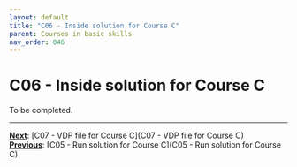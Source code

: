 ```yaml
---
layout: default
title: "C06 - Inside solution for Course C"
parent: Courses in basic skills
nav_order: 046
---
```


# C06 - Inside solution for Course C

To be completed.  




---
**<u>Next</u>**: [C07 - VDP file for Course C](C07 - VDP file for Course C)   
**<u>Previous</u>**: [C05 - Run solution for Course C](C05 - Run solution for Course C)  
